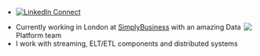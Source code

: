 - [![LinkedIn Connect](https://img.shields.io/badge/%20-Connect-black?color=14171A&labelColor=212121&logo=linkedin&logoColor=ffffff)](https://www.linkedin.com/in/francisco-albert-albusac/)

<img align="right" src="https://github-readme-stats.vercel.app/api?username=tatitati&show_icons=true&icon_color=805AD5&text_color=718096&bg_color=ffffff&hide_title=true" />


- Currently working in London at [SimplyBusiness](https://github.com/simplybusiness) with an amazing Data Platform team
- I work with streaming, ELT/ETL components and distributed systems



<!--START_SECTION:activity-->
